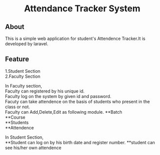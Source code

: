 <h1 align="center">Attendance Tracker System</h1>

## About

This is a simple web application for student's Attendence Tracker.It is developed by laravel.

## Feature 
1.Student Section <br>
2.Faculty Section <br>

In Faculty section,</br>
   Faculty can registered by his unique id.</br>
   Faculty log on the system by given id and password.</br>
   Facuty can take attendence on the basis of students who present in the class or not.</br>
   Faculty can Add,Delete,Edit as following module.
      **Batch</br>
      **Course </br>
      **Students </br>
      **Attendence </br>
      
 In Student Section, </br>
  **Student can log on by his birth date and register number. 
  **student can see his/her own attendence
